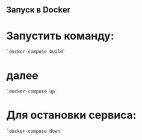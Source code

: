 ## Запуск в Docker

# Запустить команду:
    `docker-compose build`
# далее 
    `docker-compose up`

# Для остановки сервиса:
    `docker-compose down`

